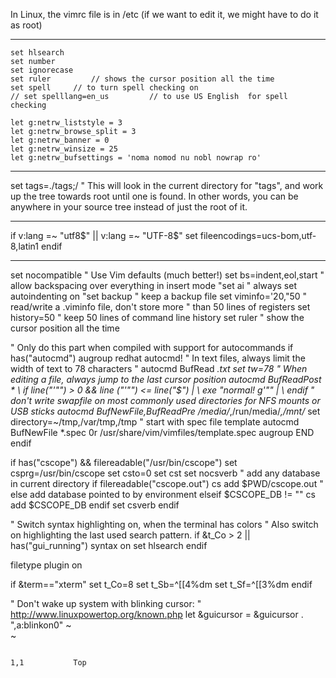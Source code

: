 In Linux, the vimrc file is in /etc (if we want to edit it, we might have to do it as root)

--------------------------------------------------------------------------------------

```
set hlsearch
set number
set ignorecase
set ruler         // shows the cursor position all the time
set spell     // to turn spell checking on
// set spelllang=en_us         // to use US English  for spell checking

let g:netrw_liststyle = 3
let g:netrw_browse_split = 3
let g:netrw_banner = 0
let g:netrw_winsize = 25
let g:netrw_bufsettings = 'noma nomod nu nobl nowrap ro'
```

------------------------------
set tags=./tags;/
" This will look in the current directory for "tags", and work up the tree towards root until one is found. In other words, you can be anywhere in your source tree instead of just the root of it.

------------------------------
if v:lang =~ "utf8$" || v:lang =~ "UTF-8$"
   set fileencodings=ucs-bom,utf-8,latin1
endif

------------------------------
set nocompatible        " Use Vim defaults (much better!)
set bs=indent,eol,start         " allow backspacing over everything in insert mode
"set ai                 " always set autoindenting on
"set backup             " keep a backup file
set viminfo='20,\"50    " read/write a .viminfo file, don't store more
                        " than 50 lines of registers
set history=50          " keep 50 lines of command line history
set ruler               " show the cursor position all the time

" Only do this part when compiled with support for autocommands
if has("autocmd")
  augroup redhat
  autocmd!
  " In text files, always limit the width of text to 78 characters
  " autocmd BufRead *.txt set tw=78
  " When editing a file, always jump to the last cursor position
  autocmd BufReadPost *
  \ if line("'\"") > 0 && line ("'\"") <= line("$") |
  \   exe "normal! g'\"" |
  \ endif
  " don't write swapfile on most commonly used directories for NFS mounts or USB sticks
  autocmd BufNewFile,BufReadPre /media/*,/run/media/*,/mnt/* set directory=~/tmp,/var/tmp,/tmp
  " start with spec file template
  autocmd BufNewFile *.spec 0r /usr/share/vim/vimfiles/template.spec
  augroup END
endif

if has("cscope") && filereadable("/usr/bin/cscope")
   set csprg=/usr/bin/cscope
   set csto=0
   set cst
   set nocsverb
   " add any database in current directory
   if filereadable("cscope.out")
      cs add $PWD/cscope.out
   " else add database pointed to by environment
   elseif $CSCOPE_DB != ""
      cs add $CSCOPE_DB
   endif
   set csverb
endif

" Switch syntax highlighting on, when the terminal has colors
" Also switch on highlighting the last used search pattern.
if &t_Co > 2 || has("gui_running")
  syntax on
  set hlsearch
endif

filetype plugin on

if &term=="xterm"
     set t_Co=8
     set t_Sb=^[[4%dm
     set t_Sf=^[[3%dm
endif

" Don't wake up system with blinking cursor:
" http://www.linuxpowertop.org/known.php
let &guicursor = &guicursor . ",a:blinkon0"
~                                                                                                                                                                                                                  
~                                                                                                                                                                                                                  

                                                                                                                                                                                                 1,1           Top
